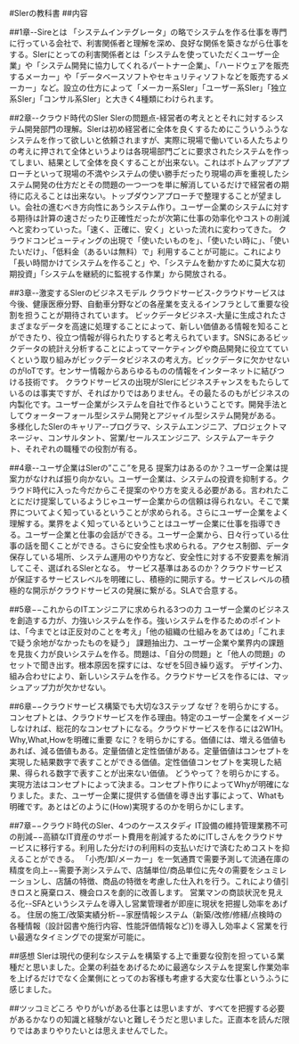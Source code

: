 #SIerの教科書
##内容

##1章--Sireとは
「システムインテグレータ」の略でシステムを作る仕事を専門に行っている会社で、利害関係者と理解を深め、良好な関係を築きながら仕事をする。SIerにとっての利害関係者とは「システムを使っていただくユーザー企業」や「システム開発に協力してくれるパートナー企業」、「ハードウェアを販売するメーカー」や「データベースソフトやセキュリティソフトなどを販売するメーカー」など。設立の仕方によって「メーカー系SIer」「ユーザー系SIer」「独立系SIer」「コンサル系SIer」と大きく4種類にわけられます。


##2章--クラウド時代のSIer
SIerの問題点-経営者の考えととそれに対するシステム開発部門の理解。SIerは初め経営者に全体を良くするためにこういうふうなシステムを作って欲しいと依頼されますが、実際に現場で働いている人たちよりの考えに押されて全体というよりは各現場部門ごとに要求されたシステムを作ってしまい、結果として全体を良くすることが出来ない。これはボトムアップアプローチといって現場の不満やシステムの使い勝手だったり現場の声を重視したシステム開発の仕方だとその問題の一つ一つを単に解消しているだけで経営者の期待に応えることは出来ない。トップダウンアプローチで整理することが望ましい。会社の進むべき方向性にあうシステム作り。ユーザー企業のシステムに対する期待は計算の速さだったり正確性だったが次第に仕事の効率化やコストの削減へと変わっていった。「速く、正確に、安く」といった流れに変わってきた。
クラウドコンピューティングの出現で「使いたいものを」、「使いたい時に」、「使いたいだけ」、「低料金（あるいは無料）で」利用することが可能に。これにより「長い時間かけてシステムを作ること」や、「システムを動かすために莫大な初期投資」「システムを継続的に監視する作業」から開放される。


##3章--激変するSIerのビジネスモデル
クラウドサービス-クラウドサービスは今後、健康医療分野、自動車分野などの各産業を支えるインフラとして重要な役割を担うことが期待されています。
ビックデータビジネス-大量に生成されたさまざまなデータを高速に処理することによって、新しい価値ある情報を知ることができたり、役立つ情報が得られたりすると考えられています。SNSにあるビックデータの統計え分析することによってマーケティングや商品開発に役立てていくという取り組みがビックデータビジネスの考え方。ビックデータに欠かせないのがIoTです。センサー情報からあらゆるものの情報をインターネットに結びつける技術です。
クラウドサービスの出現がSIerにビジネスチャンスをもたらしているのは事実ですが、そればかりではありません。その最たるのもがビジネスの内製化です。ユーザー企業がシステムを自社で作るということです。開発手法としてウォーターフォール型システム開発とアジャイル型システム開発がある。
多様化したSIerのキャリア--プログラマ、システムエンジニア、プロジェクトマネージャ、コンサルタント、営業/セールスエンジニア、システムアーキテクト、それぞれの職種での役割が有る。


##4章--ユーザ企業はSIerの”ここ”を見る
提案力はあるのか？ユーザー企業は提案力がなければ振り向かない。ユーザー企業は、システムの投資を抑制する。クラウド時代に入った今だからこそ提案のやり方を変える必要がある。言われたことにだけ提案しているようじゃユーザー企業からの信頼は得られない。そこで業界についてよく知っているということが求められる。さらにユーザー企業をよく理解する。業界をよく知っているということはユーザー企業に仕事を指導できる。ユーザー企業と仕事の会話ができる。ユーザー企業から、日々行っている仕事の話を聞くことができる。さらに安全性も求められる。アクセス制御、データ保存している場所、システム運用のやり方など、安全性に対する不安要素を解消してこそ、選ばれるSIerとなる。
サービス基準はあるのか？クラウドサービスが保証するサービスレベルを明確にし、積極的に開示する。サービスレベルの積極的な開示がクラウドサービスの発展に繋がる。SLAで合意する。

##5章−−これからのITエンジニアに求められる3つの力
ユーザー企業のビジネスを創造する力が、力強いシステムを作る。強いシステムを作るためのポイントは、「今までとは正反対のことを考え」「他の組織の仕組みをあてはめ」「これまで疑う余地がなかったものを疑う」
課題抽出力、ユーザー企業や業界内の課題を見抜く力が良いシステムを作る。問題は、「自分の問題」と「他人の問題」のセットで聞き出す。根本原因を探すには、なぜを5回き繰り返す。
デザイン力、組み合わせにより、新しいシステムを作る。クラウドサービスを作るには、マッシュアップ力が欠かせない。

##6章−−クラウドサービス構築でも大切な3ステップ
なぜ？を明らかにする。コンセプトとは、クラウドサービスを作る理由。特定のユーザー企業をイメージしなければ、総花的なコンセプトになる。クラウドサービスを作るには2W1H。Why,What,Howを明確に重要
なに？を明らかにする。価値には、増える価値もあれば、減る価値もある。定量価値と定性価値がある。定量価値はコンセプトを実現した結果数字で表すことができる価値。定性価値コンセプトを実現した結果、得られる数字で表すことが出来ない価値。
どうやって？を明らかにする。実現方法はコンセプトによって決まる。コンセプト作りによってWhyが明確になりました。また、ユーザー企業に提供する価値を導き出す事によって、Whatも明確です。あとはどのように(How)実現するのかを明らかにします。

##7章−−クラウド時代のSIer、4つのケーススタディ
IT設備の維持管理業務不可の削減−−高額なIT資産のサポート費用を削減するためにITしさんをクラウドサービスに移行する。利用した分だけの利用料の支払いだけで済むためコストを抑えることができる。
「小売/卸/メーカー」を一気通貫で需要予測して流通在庫の精度を向上−−需要予測システムで、店舗単位/商品単位に先々の需要をシュミレーションし、店舗の特徴、商品の特徴を考慮した仕入れを行う。これにより値引きロスと廃棄ロス、機会ロスを劇的に改善します。
営業マンの商談状況を見える化--SFAというシステムを導入し営業管理者が即座に現状を把握し効率をあげる。
住居の施工/改築実績分析−−家歴情報システム（新築/改修/修繕/点検時の各種情報（設計図書や施行内容、性能評価情報など))を導入し効率よく営業を行い最適なタイミングでの提案が可能に。


##感想
SIerは現代の便利なシステムを構築する上で重要な役割を担っている業種だと思いました。企業の利益をあげるために最適なシステムを提案し作業効率を上げるだけでなく企業側にとってのお客様も考慮する大変な仕事というふうに感じました。

##ツッコミどころ
やりがいがある仕事とは思いますが、すべてを把握する必要があるかなりの知識と経験がないと難しそうだと思いました。正直本を読んだ限りではあまりやりたいとは思えませんでした。

